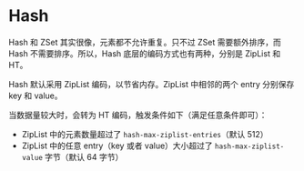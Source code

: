 # Hash

Hash 和 ZSet 其实很像，元素都不允许重复。只不过 ZSet 需要额外排序，而 Hash 不需要排序。所以，Hash 底层的编码方式也有两种，分别是 ZipList 和 HT。

Hash 默认采用 ZipList 编码，以节省内存。ZipList 中相邻的两个 entry 分别保存 key 和 value。

当数据量较大时，会转为 HT 编码，触发条件如下（满足任意条件即可）：

- ZipList 中的元素数量超过了 `hash-max-ziplist-entries`（默认 512）
- ZipList 中的任意 entry（key 或者 value）大小超过了 `hash-max-ziplist-value` 字节（默认 64 字节）
